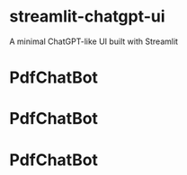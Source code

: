 # streamlit-chatgpt-ui
A minimal ChatGPT-like UI built with Streamlit
# PdfChatBot
# PdfChatBot
# PdfChatBot
